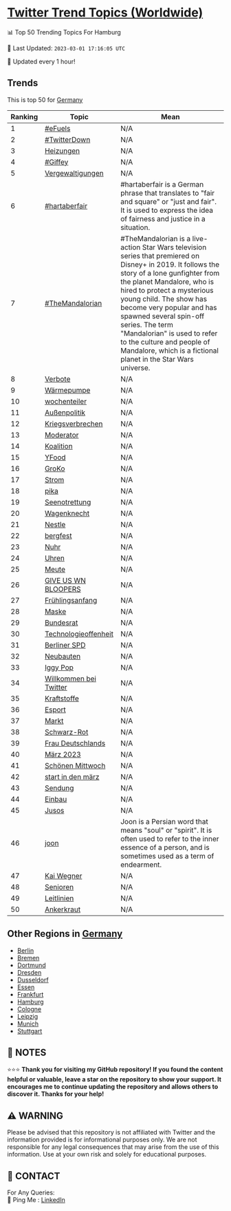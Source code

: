 [Twitter Trend Topics (Worldwide)](https://github.com/ErcinDedeoglu/Twitter-Trend-Topics)
==========


📊 Top 50 Trending Topics For Hamburg

📆 Last Updated: `2023-03-01 17:16:05 UTC`

🔧 Updated every 1 hour!


## Trends

This is top 50 for [Germany](</Germany>)

| Ranking | Topic | Mean |
| ------- | ------------ | ------------ |
| 1 | [#eFuels](http://twitter.com/search?q=%23eFuels) | N/A |
| 2 | [#TwitterDown](http://twitter.com/search?q=%23TwitterDown) | N/A |
| 3 | [Heizungen](http://twitter.com/search?q=Heizungen) | N/A |
| 4 | [#Giffey](http://twitter.com/search?q=%23Giffey) | N/A |
| 5 | [Vergewaltigungen](http://twitter.com/search?q=Vergewaltigungen) | N/A |
| 6 | [#hartaberfair](http://twitter.com/search?q=%23hartaberfair) | #hartaberfair is a German phrase that translates to "fair and square" or "just and fair". It is used to express the idea of fairness and justice in a situation. |
| 7 | [#TheMandalorian](http://twitter.com/search?q=%23TheMandalorian) | #TheMandalorian is a live-action Star Wars television series that premiered on Disney+ in 2019. It follows the story of a lone gunfighter from the planet Mandalore, who is hired to protect a mysterious young child. The show has become very popular and has spawned several spin-off series. The term "Mandalorian" is used to refer to the culture and people of Mandalore, which is a fictional planet in the Star Wars universe. |
| 8 | [Verbote](http://twitter.com/search?q=Verbote) | N/A |
| 9 | [Wärmepumpe](http://twitter.com/search?q=W%c3%a4rmepumpe) | N/A |
| 10 | [wochenteiler](http://twitter.com/search?q=wochenteiler) | N/A |
| 11 | [Außenpolitik](http://twitter.com/search?q=Au%c3%9fenpolitik) | N/A |
| 12 | [Kriegsverbrechen](http://twitter.com/search?q=Kriegsverbrechen) | N/A |
| 13 | [Moderator](http://twitter.com/search?q=Moderator) | N/A |
| 14 | [Koalition](http://twitter.com/search?q=Koalition) | N/A |
| 15 | [YFood](http://twitter.com/search?q=YFood) | N/A |
| 16 | [GroKo](http://twitter.com/search?q=GroKo) | N/A |
| 17 | [Strom](http://twitter.com/search?q=Strom) | N/A |
| 18 | [pika](http://twitter.com/search?q=pika) | N/A |
| 19 | [Seenotrettung](http://twitter.com/search?q=Seenotrettung) | N/A |
| 20 | [Wagenknecht](http://twitter.com/search?q=Wagenknecht) | N/A |
| 21 | [Nestle](http://twitter.com/search?q=Nestle) | N/A |
| 22 | [bergfest](http://twitter.com/search?q=bergfest) | N/A |
| 23 | [Nuhr](http://twitter.com/search?q=Nuhr) | N/A |
| 24 | [Uhren](http://twitter.com/search?q=Uhren) | N/A |
| 25 | [Meute](http://twitter.com/search?q=Meute) | N/A |
| 26 | [GIVE US WN BLOOPERS](http://twitter.com/search?q=GIVE+US+WN+BLOOPERS) | N/A |
| 27 | [Frühlingsanfang](http://twitter.com/search?q=Fr%c3%bchlingsanfang) | N/A |
| 28 | [Maske](http://twitter.com/search?q=Maske) | N/A |
| 29 | [Bundesrat](http://twitter.com/search?q=Bundesrat) | N/A |
| 30 | [Technologieoffenheit](http://twitter.com/search?q=Technologieoffenheit) | N/A |
| 31 | [Berliner SPD](http://twitter.com/search?q=Berliner+SPD) | N/A |
| 32 | [Neubauten](http://twitter.com/search?q=Neubauten) | N/A |
| 33 | [Iggy Pop](http://twitter.com/search?q=Iggy+Pop) | N/A |
| 34 | [Willkommen bei Twitter](http://twitter.com/search?q=Willkommen+bei+Twitter) | N/A |
| 35 | [Kraftstoffe](http://twitter.com/search?q=Kraftstoffe) | N/A |
| 36 | [Esport](http://twitter.com/search?q=Esport) | N/A |
| 37 | [Markt](http://twitter.com/search?q=Markt) | N/A |
| 38 | [Schwarz-Rot](http://twitter.com/search?q=Schwarz-Rot) | N/A |
| 39 | [Frau Deutschlands](http://twitter.com/search?q=Frau+Deutschlands) | N/A |
| 40 | [März 2023](http://twitter.com/search?q=M%c3%a4rz+2023) | N/A |
| 41 | [Schönen Mittwoch](http://twitter.com/search?q=Sch%c3%b6nen+Mittwoch) | N/A |
| 42 | [start in den märz](http://twitter.com/search?q=start+in+den+m%c3%a4rz) | N/A |
| 43 | [Sendung](http://twitter.com/search?q=Sendung) | N/A |
| 44 | [Einbau](http://twitter.com/search?q=Einbau) | N/A |
| 45 | [Jusos](http://twitter.com/search?q=Jusos) | N/A |
| 46 | [joon](http://twitter.com/search?q=joon) | Joon is a Persian word that means "soul" or "spirit". It is often used to refer to the inner essence of a person, and is sometimes used as a term of endearment. |
| 47 | [Kai Wegner](http://twitter.com/search?q=Kai+Wegner) | N/A |
| 48 | [Senioren](http://twitter.com/search?q=Senioren) | N/A |
| 49 | [Leitlinien](http://twitter.com/search?q=Leitlinien) | N/A |
| 50 | [Ankerkraut](http://twitter.com/search?q=Ankerkraut) | N/A |



## Other Regions in [Germany](</Germany>)

* [Berlin](</Germany/Berlin.md>)
* [Bremen](</Germany/Bremen.md>)
* [Dortmund](</Germany/Dortmund.md>)
* [Dresden](</Germany/Dresden.md>)
* [Dusseldorf](</Germany/Dusseldorf.md>)
* [Essen](</Germany/Essen.md>)
* [Frankfurt](</Germany/Frankfurt.md>)
* [Hamburg](</Germany/Hamburg.md>)
* [Cologne](</Germany/Cologne.md>)
* [Leipzig](</Germany/Leipzig.md>)
* [Munich](</Germany/Munich.md>)
* [Stuttgart](</Germany/Stuttgart.md>)



## 📝 NOTES

⭐⭐⭐ **Thank you for visiting my GitHub repository! If you found the content helpful or valuable, leave a star on the repository to show your support. It encourages me to continue updating the repository and allows others to discover it. Thanks for your help!**


## ⚠️ WARNING

Please be advised that this repository is not affiliated with Twitter and the information provided is for informational purposes only. We are not responsible for any legal consequences that may arise from the use of this information. Use at your own risk and solely for educational purposes.


## 📨 CONTACT

 For Any Queries:  
            🏓 Ping Me : [LinkedIn](https://www.linkedin.com/in/ercindedeoglu/)
